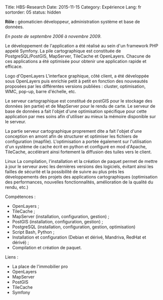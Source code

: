 Title: HBS-Research
Date: 2015-11-15
Category: Expérience
Lang: fr
sortorder: 05
status: hidden

**Rôle :** géomaticien développeur, administration système et base de données. 

*En poste de septembre 2006 à novembre 2009*.

Le développement de l'application a été réalisé au sein d'un framework PHP 
appelé Symfony. La pile cartographique est constituée de PostgreSQL/PostGIS, 
MapServer, TileCache et OpenLayers. Chacune de ces applications a été optimisée 
pour obtenir une application rapide et efficace.

Logo d'OpenLayers L'interface graphique, côté client, a été développée sous 
OpenLayers puis enrichie petit à petit en fonction des nouveautés proposées par 
les différentes versions publiées : cluster, optimisation, WMC, pop-up, barre 
d'échelle, etc.

Le serveur cartographique est constitué de postGIS pour le stockage des données 
(en partie) et de MapServer pour le rendu de carte. Le serveur de base de 
données a fait l'objet d'une optimisation spécifique pour cette application par
mes soins afin d'utiliser au mieux la mémoire disponible sur le serveur.

La partie serveur cartographique proprement dite a fait l'objet d'une conception 
en amont afin de structurer et optimiser les fichiers de configuration (mapfile). 
L'optimisation a portée également sur l'utilisation d'un système de cache écrit 
en python et configuré en mod d'Apache, TileCache, accélérant ainsi fortement 
la diffusion des tuiles vers le client.

Linux La compilation, l'installation et la création de paquet permet de mettre 
à jour le serveur avec les dernières versions des logiciels, évitant ainsi les 
failles de sécurité et la possibilité de suivre au plus près les développements
des projets des applications cartographiques (optimisation des performances, 
nouvelles fonctionnalités, amélioration de la qualité du rendu, etc.)

Compétences :

* OpenLayers ;
* TileCache ;
* MapServer (installation, configuration, gestion) ;
* PostGIS (installation, configuration, gestion) ;
* PostgreSQL (installation, configuration, gestion, optimisation)
* Script Bash, Python ;
* Installation et configuration (Debian et dérivé, Mandriva, RedHat et dérivé) ;
* Compilation et création de paquet.

Liens :

* La place de l'immobilier pro
* OpenLayers
* MapServer
* PostGIS
* TileCache
* Symfony

